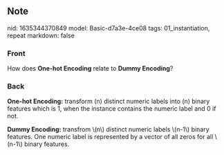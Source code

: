 ## Note
nid: 1635344370849
model: Basic-d7a3e-4ce08
tags: 01_instantiation, repeat
markdown: false

### Front
How does <b>One-hot Encoding</b> relate to <b>Dummy Encoding</b>?

### Back
<b>One-hot Encoding:</b> transform \(n\) distinct numeric labels
into \(n\) binary features which is 1, when the instance contains
the numeric label and 0 if not.
<div>
  <b>Dummy Encoding:</b> transfrom \(n\) distinct numeric labels
  \(n-1\) binary features. One numeric label is represented by a
  vector of all zeros for all \(n-1\) binary features.
</div>
